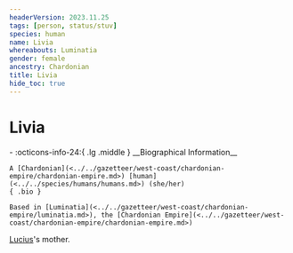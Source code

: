 ```yaml
---
headerVersion: 2023.11.25
tags: [person, status/stuv]
species: human
name: Livia
whereabouts: Luminatia
gender: female
ancestry: Chardonian
title: Livia
hide_toc: true
---
```

# Livia
<div class="grid cards ext-narrow-margin ext-one-column" markdown>
- :octicons-info-24:{ .lg .middle } __Biographical Information__

    A [Chardonian](<../../gazetteer/west-coast/chardonian-empire/chardonian-empire.md>) [human](<../../species/humans/humans.md>) (she/her)  
    { .bio }

    Based in [Luminatia](<../../gazetteer/west-coast/chardonian-empire/luminatia.md>), the [Chardonian Empire](<../../gazetteer/west-coast/chardonian-empire/chardonian-empire.md>)
</div>


[Lucius](<./lucius.md>)'s mother.